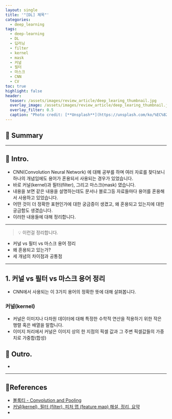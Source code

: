 ```yaml
---
layout: single
title: '"[DL] 제목"'
categories:
  - deep_learning
tags:
  - deep-learning
  - DL
  - 딥러닝
  - filter
  - kernel
  - mask
  - 커널
  - 필터
  - 마스크
  - CNN
  - CV
toc: true
highlight: false
header:
  teaser: /assets/images/review_article/deep_learing_thumbnail.jpg
  overlay_image: /assets/images/review_article/deep_learing_thumbnail.jpg
  overlay_filter: 0.5
  caption: "Photo credit: [**Unsplash**](https://unsplash.com/ko/%EC%82%AC%EC%A7%84/XJXWbfSo2f0)"
---
```


## 🚦 Summary


---

## 📌 Intro.
- CNN(Convolution Neural Network) 에 대해 공부를 하며 여러 자료를 찾다보니 하나의 개념임에도 용어가 혼용되서 사용되는 경우가 있었습니다.
- 바로 커널(kernel)과 필터(filter), 그리고 마스크(mask) 였습니다.
- 내용을 보면 같은 내용을 설명하는데도 문서나 블로그등 자료들마다 용어를 혼용해서 사용하고 있었습니다.
- 어떤 것이 더 정확한 표현인가에 대한 궁금증이 생겼고, 왜 혼용되고 있는지에 대한 궁금함도 생겼습니다.
- 이러한 내용들에 대해 정리합니다.

---

> 💡 이런걸 정리합니다.
- 커널 vs 필터 vs 마스크 용어 정리
- 왜 혼용되고 있는가?
- 세 개념의 차이점과 공통점

---

## 1. 커널 vs 필터 vs 마스크 용어 정리
- CNN에서 사용되는 이 3가지 용어의 정확한 뜻에 대해 살펴봅니다.

### 커널(kernel)
- 커널은 이미지나 다차원 데이터에 대해 특정한 수학적 연산을 적용하기 위한 작은 행렬 혹은 배열을 말합니다.
- 이미지 처리에서 커널은 이미지 상의 한 지점의 픽셀 값과 그 주변 픽셀값들의 가중치로 가중합(합성)

## 🎈 Outro.
- 

---

## 📑References
- [볼록티 - Convolution and Pooling](https://data-science-hi.tistory.com/128)
- [커널(kernel), 필터 (filter), 피처 맵 (feature map) 해설, 정리, 요약](https://hyunhp.tistory.com/657)
- 